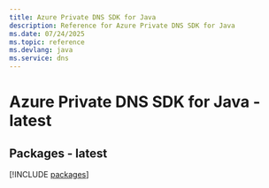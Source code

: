 ```yaml
---
title: Azure Private DNS SDK for Java
description: Reference for Azure Private DNS SDK for Java
ms.date: 07/24/2025
ms.topic: reference
ms.devlang: java
ms.service: dns
---
```

# Azure Private DNS SDK for Java - latest
## Packages - latest
[!INCLUDE [packages](private-dns-index.md)]